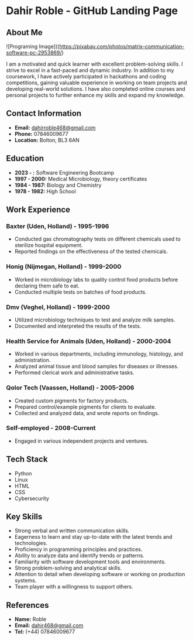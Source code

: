 # Dahir Roble - GitHub Landing Page

## About Me

![Programing Image]((https://pixabay.com/photos/matrix-communication-software-pc-2953869/) 


I am a motivated and quick learner with excellent problem-solving skills. I strive to excel in a fast-paced and dynamic industry. In addition to my coursework, I have actively participated in hackathons and coding competitions, gaining valuable experience in working on team projects and developing real-world solutions. I have also completed online courses and personal projects to further enhance my skills and expand my knowledge.

## Contact Information

- **Email:** dahirroble468@gmail.com
- **Phone:** 07846009677
- **Location:** Bolton, BL3 6AN

## Education

- **2023 - :** Software Engineering Bootcamp
- **1997 - 2000:** Medical Microbiology, theory certificates
- **1984 - 1987:** Biology and Chemistry
- **1978 - 1982:** High School

## Work Experience

### Baxter (Uden, Holland) - 1995-1996

- Conducted gas chromatography tests on different chemicals used to sterilize hospital equipment.
- Reported findings on the effectiveness of the tested chemicals.

### Honig (Nijmegan, Holland) - 1999-2000

- Worked in microbiology labs to quality control food products before declaring them safe to eat.
- Conducted multiple tests on batches of food products.

### Dmv (Veghel, Holland) - 1999-2000

- Utilized microbiology techniques to test and analyze milk samples.
- Documented and interpreted the results of the tests.

### Health Service for Animals (Uden, Holland) - 2000-2004

- Worked in various departments, including immunology, histology, and administration.
- Analyzed animal tissue and blood samples for diseases or illnesses.
- Performed clerical work and administrative tasks.

### Qolor Tech (Vaassen, Holland) - 2005-2006

- Created custom pigments for factory products.
- Prepared control/example pigments for clients to evaluate.
- Collected and analyzed data, and wrote reports on findings.

### Self-employed - 2008-Current

- Engaged in various independent projects and ventures.

## Tech Stack

- Python
- Linux
- HTML
- CSS
- Cybersecurity

## Key Skills

- Strong verbal and written communication skills.
- Eagerness to learn and stay up-to-date with the latest trends and technologies.
- Proficiency in programming principles and practices.
- Ability to analyze data and identify trends or patterns.
- Familiarity with software development tools and environments.
- Strong problem-solving and analytical skills.
- Attention to detail when developing software or working on production systems.
- Team player with a willingness to support others.

## References

- **Name:** Roble
- **Email:** dahir468@gmail.com
- **Tel:** (+44) 07846009677
